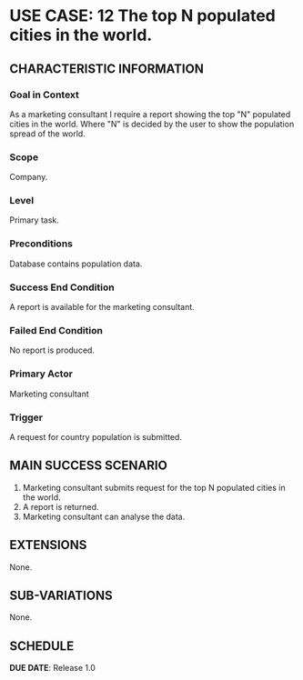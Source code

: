 # USE CASE: 12 The top N populated cities in the world.

## CHARACTERISTIC INFORMATION

### Goal in Context

As a marketing consultant I require a report showing the top "N" populated cities in the world. Where "N" is decided by the user to show the population spread of the world.

### Scope

Company.

### Level

Primary task.

### Preconditions

Database contains population data.

### Success End Condition

A report is available for the marketing consultant.

### Failed End Condition

No report is produced.

### Primary Actor

Marketing consultant

### Trigger

A request for country population is submitted.

## MAIN SUCCESS SCENARIO

1. Marketing consultant submits request for the top N populated cities in the world.
2. A report is returned.
3. Marketing consultant can analyse the data.

## EXTENSIONS

None.

## SUB-VARIATIONS

None.

## SCHEDULE

**DUE DATE**: Release 1.0